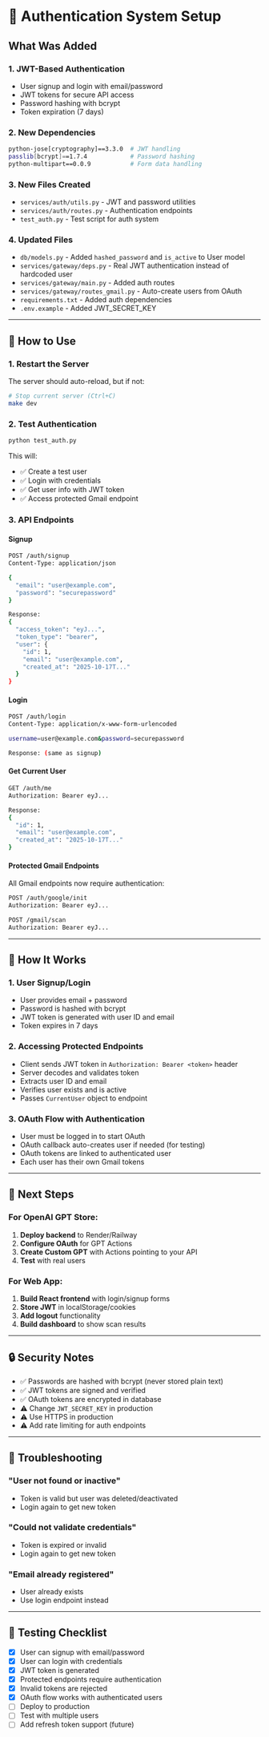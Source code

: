 # 🔐 Authentication System Setup

## What Was Added

### 1. **JWT-Based Authentication**
- User signup and login with email/password
- JWT tokens for secure API access
- Password hashing with bcrypt
- Token expiration (7 days)

### 2. **New Dependencies**
```bash
python-jose[cryptography]==3.3.0  # JWT handling
passlib[bcrypt]==1.7.4            # Password hashing
python-multipart==0.0.9           # Form data handling
```

### 3. **New Files Created**
- `services/auth/utils.py` - JWT and password utilities
- `services/auth/routes.py` - Authentication endpoints
- `test_auth.py` - Test script for auth system

### 4. **Updated Files**
- `db/models.py` - Added `hashed_password` and `is_active` to User model
- `services/gateway/deps.py` - Real JWT authentication instead of hardcoded user
- `services/gateway/main.py` - Added auth routes
- `services/gateway/routes_gmail.py` - Auto-create users from OAuth
- `requirements.txt` - Added auth dependencies
- `.env.example` - Added JWT_SECRET_KEY

---

## 🚀 How to Use

### 1. **Restart the Server**
The server should auto-reload, but if not:
```bash
# Stop current server (Ctrl+C)
make dev
```

### 2. **Test Authentication**
```bash
python test_auth.py
```

This will:
- ✅ Create a test user
- ✅ Login with credentials
- ✅ Get user info with JWT token
- ✅ Access protected Gmail endpoint

### 3. **API Endpoints**

#### **Signup**
```bash
POST /auth/signup
Content-Type: application/json

{
  "email": "user@example.com",
  "password": "securepassword"
}

Response:
{
  "access_token": "eyJ...",
  "token_type": "bearer",
  "user": {
    "id": 1,
    "email": "user@example.com",
    "created_at": "2025-10-17T..."
  }
}
```

#### **Login**
```bash
POST /auth/login
Content-Type: application/x-www-form-urlencoded

username=user@example.com&password=securepassword

Response: (same as signup)
```

#### **Get Current User**
```bash
GET /auth/me
Authorization: Bearer eyJ...

Response:
{
  "id": 1,
  "email": "user@example.com",
  "created_at": "2025-10-17T..."
}
```

#### **Protected Gmail Endpoints**
All Gmail endpoints now require authentication:
```bash
POST /auth/google/init
Authorization: Bearer eyJ...

POST /gmail/scan
Authorization: Bearer eyJ...
```

---

## 🔧 How It Works

### 1. **User Signup/Login**
- User provides email + password
- Password is hashed with bcrypt
- JWT token is generated with user ID and email
- Token expires in 7 days

### 2. **Accessing Protected Endpoints**
- Client sends JWT token in `Authorization: Bearer <token>` header
- Server decodes and validates token
- Extracts user ID and email
- Verifies user exists and is active
- Passes `CurrentUser` object to endpoint

### 3. **OAuth Flow with Authentication**
- User must be logged in to start OAuth
- OAuth callback auto-creates user if needed (for testing)
- OAuth tokens are linked to authenticated user
- Each user has their own Gmail tokens

---

## 🎯 Next Steps

### For OpenAI GPT Store:
1. **Deploy backend** to Render/Railway
2. **Configure OAuth** for GPT Actions
3. **Create Custom GPT** with Actions pointing to your API
4. **Test** with real users

### For Web App:
1. **Build React frontend** with login/signup forms
2. **Store JWT** in localStorage/cookies
3. **Add logout** functionality
4. **Build dashboard** to show scan results

---

## 🔒 Security Notes

- ✅ Passwords are hashed with bcrypt (never stored plain text)
- ✅ JWT tokens are signed and verified
- ✅ OAuth tokens are encrypted in database
- ⚠️ Change `JWT_SECRET_KEY` in production
- ⚠️ Use HTTPS in production
- ⚠️ Add rate limiting for auth endpoints

---

## 🐛 Troubleshooting

### "User not found or inactive"
- Token is valid but user was deleted/deactivated
- Login again to get new token

### "Could not validate credentials"
- Token is expired or invalid
- Login again to get new token

### "Email already registered"
- User already exists
- Use login endpoint instead

---

## 📝 Testing Checklist

- [x] User can signup with email/password
- [x] User can login with credentials
- [x] JWT token is generated
- [x] Protected endpoints require authentication
- [x] Invalid tokens are rejected
- [x] OAuth flow works with authenticated users
- [ ] Deploy to production
- [ ] Test with multiple users
- [ ] Add refresh token support (future)
